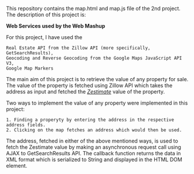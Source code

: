 This repository contains the map.html and map.js file of the 2nd project. 
The description of this project is: 

**Web Services used by the Web Mashup**

For this project, I have used the

    Real Estate API from the Zillow API (more specifically, GetSearchResults),
    Geocoding and Reverse Geocoding from the Google Maps JavaScript API V3, 
    Google Map Markers 
    
The main aim of this project is to retrieve the value of any property for sale. The value of the property is fetched using Zillow API which takes the address as input and fetched the *[Zestimate](http://www.zillow.com/zestimate/)* value of the property. 

Two ways to implement the value of any property were implemented in this project:

    1. Finding a properyty by entering the address in the respective address fields.
    2. Clicking on the map fetches an address which would then be used.

The address, fetched in either of the above mentioned ways, is used to fetch the Zestimate value by making an asynchronous request call using AJAX to GetSearchResults API. The callback function returns the data in XML format which is serialized to String and displayed in the HTML DOM element.
